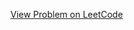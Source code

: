 [View Problem on LeetCode](https://leetcode.com/problems/maximum-area-of-longest-diagonal-rectangle/)